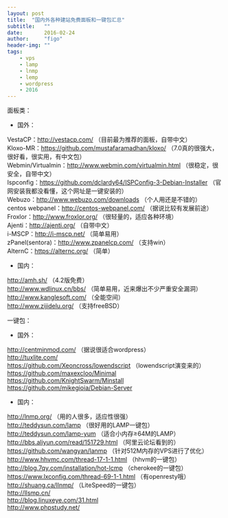 ```yaml
---
layout: post
title:  "国内外各种建站免费面板和一键包汇总"
subtitle:   ""  
date:       2016-02-24
author:     "figo"
header-img: ""
tags:
    - vps
    - lamp
    - lnmp
    - lemp
    - wordpress
    - 2016
---
```

面板类：

* 国外：

VestaCP：http://vestacp.com/ （目前最为推荐的面板，自带中文）  
Kloxo-MR：https://github.com/mustafaramadhan/kloxo/ （7.0真的很强大，很好看，很实用，有中文包）  
Webmin/Virtualmin：http://www.webmin.com/virtualmin.html （很稳定，很安全，自带中文）  
Ispconfig：https://github.com/dclardy64/ISPConfig-3-Debian-Installer （官网安装我都没看懂，这个网址是一键安装的）  
Webuzo：http://www.webuzo.com/downloads （个人用还是不错的）  
centos webpanel：http://centos-webpanel.com/ （据说比较有发展前途）  
Froxlor：http://www.froxlor.org/ （很轻量的，适应各种环境）  
Ajenti：http://ajenti.org/ （自带中文）  
i-MSCP：http://i-mscp.net/  （简单易用）  
zPanel(sentora)：http://www.zpanelcp.com/  （支持win）  
AlternC：https://alternc.org/ （简单）  

* 国内：

http://amh.sh/ （4.2版免费）  
http://www.wdlinux.cn/bbs/ （简单易用，近来爆出不少严重安全漏洞）  
http://www.kanglesoft.com/ （全能空间）  
http://www.zijidelu.org/ （支持freeBSD）  

一键包：

* 国外：

http://centminmod.com/ （据说很适合wordpress）  
http://tuxlite.com/  
https://github.com/Xeoncross/lowendscript  （lowendscript演变来的）  
https://github.com/maxexcloo/Minimal  
https://github.com/KnightSwarm/Minstall  
https://github.com/mikegioia/Debian-Server  

* 国内：

http://lnmp.org/ （用的人很多，适应性很强）  
http://teddysun.com/lamp （很好用的LAMP一键包）  
http://teddysun.com/lamp-yum （适合小内存≥64M的LAMP）  
http://bbs.aliyun.com/read/151729.html （阿里云论坛看到的）  
https://github.com/wangyan/lanmp （针对512M内存的VPS进行了优化）  
http://www.hhvmc.com/thread-17-1-1.html （hhvm的一键包）  
http://blog.7qy.com/installation/hot-lcmp （cherokee的一键包）  
https://www.lxconfig.com/thread-69-1-1.html （有openresty哦）  
http://shuang.ca/llnmp/ （LiteSpeed的一键包）  
http://llsmp.cn/  
http://blog.linuxeye.com/31.html  
http://www.phpstudy.net/  
